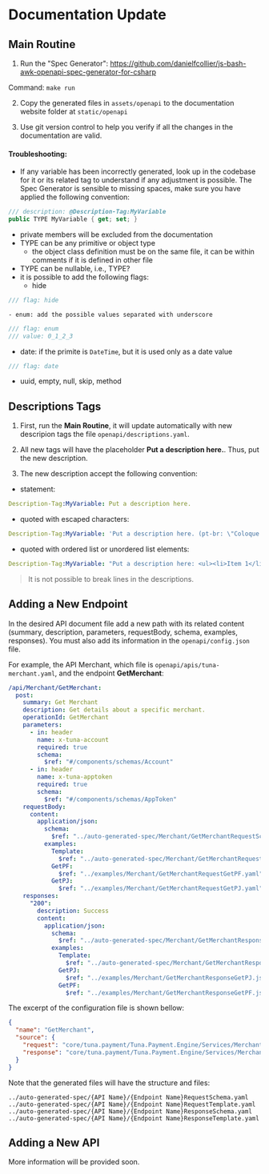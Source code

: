 # Documentation Update

## Main Routine

1. Run the "Spec Generator": https://github.com/danielfcollier/js-bash-awk-openapi-spec-generator-for-csharp

Command: `make run`

2. Copy the generated files in `assets/openapi` to the documentation website folder at `static/openapi`

3. Use git version control to help you verify if all the changes in the documentation are valid.

#### Troubleshooting:

- If any variable has been incorrectly generated, look up in the codebase for it or its related tag to understand if any adjustment is possible. The Spec Generator is sensible to missing spaces, make sure you have applied the following convention:

```csharp
/// description: @Description-Tag:MyVariable
public TYPE MyVariable { get; set; }
```

- private members will be excluded from the documentation
- TYPE can be any primitive or object type
  - the object class definition must be on the same file, it can be within comments if it is defined in other file
- TYPE can be nullable, i.e., TYPE?
- it is possible to add the following flags:
  - hide

```csharp
/// flag: hide
```

    - enum: add the possible values separated with underscore

```csharp
/// flag: enum
/// value: 0_1_2_3
```

  - date: if the primite is `DateTime`, but it is used only as a date value

```csharp
/// flag: date
```

  - uuid, empty, null, skip, method

## Descriptions Tags

1. First, run the **Main Routine**, it will update automatically with new descripion tags the file `openapi/descriptions.yaml`.

2. All new tags will have the placeholder **Put a description here.**. Thus, put the new description.

3. The new description accept the following convention:

- statement:

```yaml
Description-Tag:MyVariable: Put a description here.
```

- quoted with escaped characters:

```yaml
Description-Tag:MyVariable: 'Put a description here. (pt-br: \"Coloque uma descrição aqui.\").'
```

- quoted with ordered list or unordered list elements:

```yaml
Description-Tag:MyVariable: "Put a description here: <ul><li>Item 1</li> <li>Item 2</li> </ul>"
```

> It is not possible to break lines in the descriptions.

## Adding a New Endpoint

In the desired API document file add a new path with its related content (summary, description, parameters, requestBody, schema, examples, responses). You must also add its information in the `openapi/config.json` file.

For example, the API Merchant, which file is `openapi/apis/tuna-merchant.yaml`, and the endpoint **GetMerchant**:

```yaml
/api/Merchant/GetMerchant:
  post:
    summary: Get Merchant
    description: Get details about a specific merchant.
    operationId: GetMerchant
    parameters:
      - in: header
        name: x-tuna-account
        required: true
        schema:
          $ref: "#/components/schemas/Account"
      - in: header
        name: x-tuna-apptoken
        required: true
        schema:
          $ref: "#/components/schemas/AppToken"
    requestBody:
      content:
        application/json:
          schema:
            $ref: "../auto-generated-spec/Merchant/GetMerchantRequestSchema.yaml"
          examples:
            Template:
              $ref: "../auto-generated-spec/Merchant/GetMerchantRequestTemplate.yaml"
            GetPF:
              $ref: "../examples/Merchant/GetMerchantRequestGetPF.yaml"
            GetPJ:
              $ref: "../examples/Merchant/GetMerchantRequestGetPJ.yaml"
    responses:
      "200":
        description: Success
        content:
          application/json:
            schema:
              $ref: "../auto-generated-spec/Merchant/GetMerchantResponseSchema.yaml"
            examples:
              Template:
                $ref: "../auto-generated-spec/Merchant/GetMerchantResponseTemplate.yaml"
              GetPJ:
                $ref: "../examples/Merchant/GetMerchantResponseGetPJ.json"
              GetPF:
                $ref: "../examples/Merchant/GetMerchantResponseGetPF.json"
```

The excerpt of the configuration file is shown bellow:

```json
{
  "name": "GetMerchant",
  "source": {
    "request": "core/tuna.payment/Tuna.Payment.Engine/Services/Merchants/GetMerchant/GetMerchantRequest.cs",
    "response": "core/tuna.payment/Tuna.Payment.Engine/Services/Merchants/GetMerchant/GetMerchantResponse.cs"
  }
}
```

Note that the generated files will have the structure and files:

```
../auto-generated-spec/{API Name}/{Endpoint Name}RequestSchema.yaml
../auto-generated-spec/{API Name}/{Endpoint Name}RequestTemplate.yaml
../auto-generated-spec/{API Name}/{Endpoint Name}ResponseSchema.yaml
../auto-generated-spec/{API Name}/{Endpoint Name}ResponseTemplate.yaml
```


## Adding a New API

More information will be provided soon.
